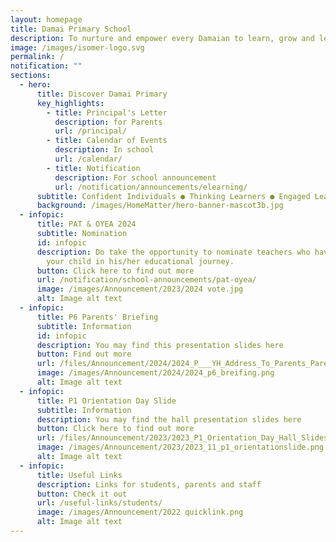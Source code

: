 ```yaml
---
layout: homepage
title: Damai Primary School
description: To nurture and empower every Damaian to learn, grow and lead.
image: /images/isomer-logo.svg
permalink: /
notification: ""
sections:
  - hero:
      title: Discover Damai Primary
      key_highlights:
        - title: Principal's Letter
          description: for Parents
          url: /principal/
        - title: Calendar of Events
          description: In school
          url: /calendar/
        - title: Notification
          description: For school announcement
          url: /notification/announcements/elearning/
      subtitle: Confident Individuals ● Thinking Learners ● Engaged Leaders
      background: /images/HomeMatter/hero-banner-mascot3b.jpg
  - infopic:
      title: PAT & OYEA 2024
      subtitle: Nomination
      id: infopic
      description: Do take the opportunity to nominate teachers who have supported
        your child in his/her educational journey.
      button: Click here to find out more
      url: /notification/school-announcements/pat-oyea/
      image: /images/Announcement/2023/2024 vote.jpg
      alt: Image alt text
  - infopic:
      title: P6 Parents' Briefing
      subtitle: Information
      id: infopic
      description: You may find this presentation slides here
      button: Find out more
      url: /files/Announcement/2024/2024_P___YH_Address_To_Parents_Parents_Briefing_P6.pdf
      image: /images/Announcement/2024/2024_p6_breifing.png
      alt: Image alt text
  - infopic:
      title: P1 Orientation Day Slide
      subtitle: Information
      description: You may find the hall presentation slides here
      button: Click here to find out more
      url: /files/Announcement/2023/2023_P1_Orientation_Day_Hall_Slides_Website.pdf
      image: /images/Announcement/2023/2023_11_p1_orientationslide.png
      alt: Image alt text
  - infopic:
      title: Useful Links
      description: Links for students, parents and staff
      button: Check it out
      url: /useful-links/students/
      image: /images/Announcement/2022 quicklink.png
      alt: Image alt text
---
```

